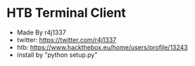 # HTB Terminal Client
* Made By r4j1337
* twitter: https://twitter.com/r4j1337
* htb: https://www.hackthebox.eu/home/users/profile/13243
* install by "python setup.py"
